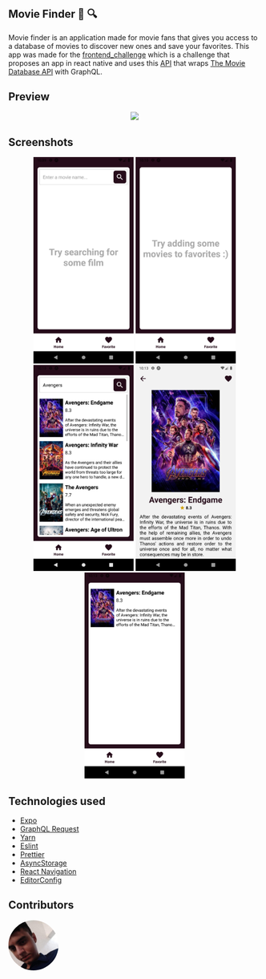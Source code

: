 ## Movie Finder :movie_camera: :mag:
Movie finder is an application made for movie fans that gives you access to a database of movies to discover new ones and save your favorites. This app was made for the [frontend_challenge](https://github.com/helpetapp/front-end-challenge) which is a challenge that proposes an app in react native and uses this [API](https://tmdb.apps.quintero.io/) that wraps [The Movie Database API](https://www.themoviedb.org/documentation/api) with GraphQL.


## Preview

<div align="center">
  <img style="max-width: 200px;" src="./docs/assets/moviefinder.gif"/>
</div>

## Screenshots

<div align="center">
  <img width="200px" src="./docs/assets/home.png"/>
  <img width="200px" src="./docs/assets/favorites.png"/>
  <img width="200px" src="./docs/assets/listavengers.png"/>
  <img width="200px" src="./docs/assets/endgame.png"/>
  <img width="200px" src="./docs/assets/endgamefavorites.png"/>
</div>

## Technologies used
- [Expo](https://expo.io/)
- [GraphQL Request](https://github.com/prisma-labs/graphql-request)
- [Yarn](https://yarnpkg.com/)
- [Eslint](https://eslint.org/)
- [Prettier](https://prettier.io/)
- [AsyncStorage](https://github.com/react-native-async-storage/async-storage)
- [React Navigation](https://reactnavigation.org/)
- [EditorConfig](https://editorconfig.org/)

## Contributors
<a href="https://github.com/antoniolopesg">
  <img width="100px" style="border-radius: 50%;" src="./docs/assets/antoniolopesg.jpg" alt="Antonio Lopes"/>
</a>
